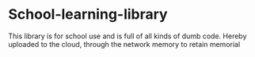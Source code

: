 # School-learning-library
This library is for school use and is full of all kinds of dumb code. Hereby uploaded to the cloud, through the network memory to retain memorial
